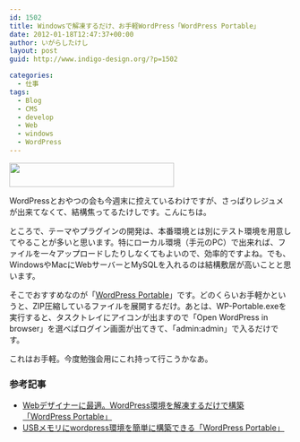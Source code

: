 ```yaml
---
id: 1502
title: Windowsで解凍するだけ、お手軽WordPress「WordPress Portable」
date: 2012-01-18T12:47:37+00:00
author: いがらしたけし
layout: post
guid: http://www.indigo-design.org/?p=1502

categories:
  - 仕事
tags:
  - Blog
  - CMS
  - develop
  - Web
  - windows
  - WordPress
---
```

[<img src="https://lh6.googleusercontent.com/-amr-gCOnYho/TxY5qT3mLOI/AAAAAAAAAWg/0P9tBh-d6ug/s800/120118_wpportable.png" height="43" width="294" />](https://picasaweb.google.com/lh/photo/_-kgE71CICZLcc75xavODUI-Gs5g_DIIc8Y78SZjSM8?feat=embedwebsite)

WordPressとおやつの会も今週末に控えているわけですが、さっぱりレジュメが出来てなくて、結構焦ってるたけしです。こんにちは。

ところで、テーマやプラグインの開発は、本番環境とは別にテスト環境を用意してやることが多いと思います。特にローカル環境（手元のPC）で出来れば、ファイルを一々アップロードしたりしなくてもよいので、効率的ですよね。でも、WindowsやMacにWebサーバーとMySQLを入れるのは結構敷居が高いことと思います。

そこでおすすめなのが「[WordPress Portable](http://wordpress-portable.webnode.com/)」です。どのくらいお手軽かというと、ZIP圧縮しているファイルを展開するだけ。あとは、WP-Portable.exeを実行すると、タスクトレイにアイコンが出ますので「Open WordPress in browser」を選べばログイン画面が出てきて、「admin:admin」で入るだけです。

これはお手軽。今度勉強会用にこれ持って行こうかなあ。

### 参考記事

  * [Webデザイナーに最適。WordPress環境を解凍するだけで構築「WordPress Portable」](http://www.moongift.jp/2012/01/20120117-2/)
  * [USBメモリにwordpress環境を簡単に構築できる「WordPress Portable」](http://www.shiteki.info/wordpress/tool/286.html)
